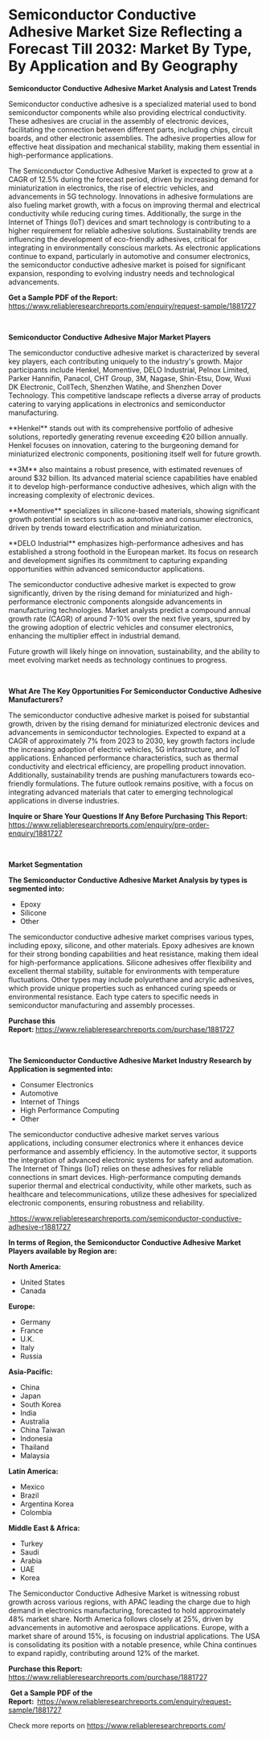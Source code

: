 <p><h1>Semiconductor Conductive Adhesive Market Size Reflecting a Forecast Till 2032: Market By Type, By Application and By Geography</h1></p><p><strong>Semiconductor Conductive Adhesive Market Analysis and Latest Trends</strong></p>
<p><p>Semiconductor conductive adhesive is a specialized material used to bond semiconductor components while also providing electrical conductivity. These adhesives are crucial in the assembly of electronic devices, facilitating the connection between different parts, including chips, circuit boards, and other electronic assemblies. The adhesive properties allow for effective heat dissipation and mechanical stability, making them essential in high-performance applications.</p><p>The Semiconductor Conductive Adhesive Market is expected to grow at a CAGR of 12.5% during the forecast period, driven by increasing demand for miniaturization in electronics, the rise of electric vehicles, and advancements in 5G technology. Innovations in adhesive formulations are also fueling market growth, with a focus on improving thermal and electrical conductivity while reducing curing times. Additionally, the surge in the Internet of Things (IoT) devices and smart technology is contributing to a higher requirement for reliable adhesive solutions. Sustainability trends are influencing the development of eco-friendly adhesives, critical for integrating in environmentally conscious markets. As electronic applications continue to expand, particularly in automotive and consumer electronics, the semiconductor conductive adhesive market is poised for significant expansion, responding to evolving industry needs and technological advancements.</p></p>
<p><strong>Get a Sample PDF of the Report:&nbsp;</strong> <a href="https://www.reliableresearchreports.com/enquiry/request-sample/1881727?utm_campaign=3323&utm_medium=2&utm_source=Github&utm_content=ia&utm_term=03042025&utm_id=semiconductor-conductive-adhesive">https://www.reliableresearchreports.com/enquiry/request-sample/1881727</a></p>
<p>&nbsp;</p>
<p><strong>Semiconductor Conductive Adhesive Major Market Players</strong></p>
<p><p>The semiconductor conductive adhesive market is characterized by several key players, each contributing uniquely to the industry's growth. Major participants include Henkel, Momentive, DELO Industrial, Pelnox Limited, Parker Hannifin, Panacol, CHT Group, 3M, Nagase, Shin-Etsu, Dow, Wuxi DK Electronic, CollTech, Shenzhen Watihe, and Shenzhen Dover Technology. This competitive landscape reflects a diverse array of products catering to varying applications in electronics and semiconductor manufacturing.</p><p>**Henkel** stands out with its comprehensive portfolio of adhesive solutions, reportedly generating revenue exceeding €20 billion annually. Henkel focuses on innovation, catering to the burgeoning demand for miniaturized electronic components, positioning itself well for future growth. </p><p>**3M** also maintains a robust presence, with estimated revenues of around $32 billion. Its advanced material science capabilities have enabled it to develop high-performance conductive adhesives, which align with the increasing complexity of electronic devices.</p><p>**Momentive** specializes in silicone-based materials, showing significant growth potential in sectors such as automotive and consumer electronics, driven by trends toward electrification and miniaturization.</p><p>**DELO Industrial** emphasizes high-performance adhesives and has established a strong foothold in the European market. Its focus on research and development signifies its commitment to capturing expanding opportunities within advanced semiconductor applications.</p><p>The semiconductor conductive adhesive market is expected to grow significantly, driven by the rising demand for miniaturized and high-performance electronic components alongside advancements in manufacturing technologies. Market analysts predict a compound annual growth rate (CAGR) of around 7-10% over the next five years, spurred by the growing adoption of electric vehicles and consumer electronics, enhancing the multiplier effect in industrial demand.</p><p>Future growth will likely hinge on innovation, sustainability, and the ability to meet evolving market needs as technology continues to progress.</p></p>
<p>&nbsp;</p>
<p><strong>What Are The Key Opportunities For Semiconductor Conductive Adhesive Manufacturers?</strong></p>
<p><p>The semiconductor conductive adhesive market is poised for substantial growth, driven by the rising demand for miniaturized electronic devices and advancements in semiconductor technologies. Expected to expand at a CAGR of approximately 7% from 2023 to 2030, key growth factors include the increasing adoption of electric vehicles, 5G infrastructure, and IoT applications. Enhanced performance characteristics, such as thermal conductivity and electrical efficiency, are propelling product innovation. Additionally, sustainability trends are pushing manufacturers towards eco-friendly formulations. The future outlook remains positive, with a focus on integrating advanced materials that cater to emerging technological applications in diverse industries.</p></p>
<p><strong>Inquire or Share Your Questions If Any Before Purchasing This Report:</strong> <a href="https://www.reliableresearchreports.com/enquiry/pre-order-enquiry/1881727?utm_campaign=3323&utm_medium=2&utm_source=Github&utm_content=ia&utm_term=03042025&utm_id=semiconductor-conductive-adhesive">https://www.reliableresearchreports.com/enquiry/pre-order-enquiry/1881727</a></p>
<p>&nbsp;</p>
<p><strong>Market Segmentation</strong></p>
<p><strong>The Semiconductor Conductive Adhesive Market Analysis by types is segmented into:</strong></p>
<p><ul><li>Epoxy</li><li>Silicone</li><li>Other</li></ul></p>
<p><p>The semiconductor conductive adhesive market comprises various types, including epoxy, silicone, and other materials. Epoxy adhesives are known for their strong bonding capabilities and heat resistance, making them ideal for high-performance applications. Silicone adhesives offer flexibility and excellent thermal stability, suitable for environments with temperature fluctuations. Other types may include polyurethane and acrylic adhesives, which provide unique properties such as enhanced curing speeds or environmental resistance. Each type caters to specific needs in semiconductor manufacturing and assembly processes.</p></p>
<p><strong>Purchase this Report:&nbsp;</strong><a href="https://www.reliableresearchreports.com/purchase/1881727?utm_campaign=3323&utm_medium=2&utm_source=Github&utm_content=ia&utm_term=03042025&utm_id=semiconductor-conductive-adhesive">https://www.reliableresearchreports.com/purchase/1881727</a></p>
<p>&nbsp;</p>
<p><strong>The Semiconductor Conductive Adhesive Market Industry Research by Application is segmented into:</strong></p>
<p><ul><li>Consumer Electronics</li><li>Automotive</li><li>Internet of Things</li><li>High Performance Computing</li><li>Other</li></ul></p>
<p><p>The semiconductor conductive adhesive market serves various applications, including consumer electronics where it enhances device performance and assembly efficiency. In the automotive sector, it supports the integration of advanced electronic systems for safety and automation. The Internet of Things (IoT) relies on these adhesives for reliable connections in smart devices. High-performance computing demands superior thermal and electrical conductivity, while other markets, such as healthcare and telecommunications, utilize these adhesives for specialized electronic components, ensuring robustness and reliability.</p></p>
<p><a href="https://www.reliableresearchreports.com/semiconductor-conductive-adhesive-r1881727?utm_campaign=3323&utm_medium=2&utm_source=Github&utm_content=ia&utm_term=03042025&utm_id=semiconductor-conductive-adhesive">&nbsp;https://www.reliableresearchreports.com/semiconductor-conductive-adhesive-r1881727</a></p>
<p><strong>In terms of Region, the Semiconductor Conductive Adhesive Market Players available by Region are:</strong></p>
<p>
    <p> <strong> North America: </strong>
        <ul>
            <li>United States</li>
            <li>Canada</li>
        </ul>
        </p> 
    <p> <strong> Europe: </strong>
        <ul>
            <li>Germany</li>
            <li>France</li>
            <li>U.K.</li>
            <li>Italy</li>
            <li>Russia</li>
        </ul>
        </p> 
    <p> <strong> Asia-Pacific: </strong>
        <ul>
            <li>China</li>
            <li>Japan</li>
            <li>South Korea</li>
            <li>India</li>
            <li>Australia</li>
            <li>China Taiwan</li>
            <li>Indonesia</li>
            <li>Thailand</li>
            <li>Malaysia</li>
        </ul>
        </p> 
    <p> <strong> Latin America: </strong>
        <ul>
            <li>Mexico</li>
            <li>Brazil</li>
            <li>Argentina Korea</li>
            <li>Colombia</li>
        </ul>
        </p> 
    <p> <strong> Middle East & Africa: </strong>
        <ul>
            <li>Turkey</li>
            <li>Saudi</li>
            <li>Arabia</li>
            <li>UAE</li>
            <li>Korea</li>
        </ul>
    </p>
    </p>
<p><p>The Semiconductor Conductive Adhesive Market is witnessing robust growth across various regions, with APAC leading the charge due to high demand in electronics manufacturing, forecasted to hold approximately 48% market share. North America follows closely at 25%, driven by advancements in automotive and aerospace applications. Europe, with a market share of around 15%, is focusing on industrial applications. The USA is consolidating its position with a notable presence, while China continues to expand rapidly, contributing around 12% of the market.</p></p>
<p><strong>Purchase this Report: </strong><a href="https://www.reliableresearchreports.com/purchase/1881727?utm_campaign=3323&utm_medium=2&utm_source=Github&utm_content=ia&utm_term=03042025&utm_id=semiconductor-conductive-adhesive">https://www.reliableresearchreports.com/purchase/1881727</a></p>
<p>&nbsp;<strong>Get a Sample PDF of the Report:&nbsp;&nbsp;</strong><a href="https://www.reliableresearchreports.com/enquiry/request-sample/1881727?utm_campaign=3323&utm_medium=2&utm_source=Github&utm_content=ia&utm_term=03042025&utm_id=semiconductor-conductive-adhesive">https://www.reliableresearchreports.com/enquiry/request-sample/1881727</a></p>
<p><strong></strong></p>
<p>Check more reports on <a href="https://www.reliableresearchreports.com/?utm_campaign=3323&utm_medium=2&utm_source=Github&utm_content=ia&utm_term=03042025&utm_id=semiconductor-conductive-adhesive">https://www.reliableresearchreports.com/</a></p>